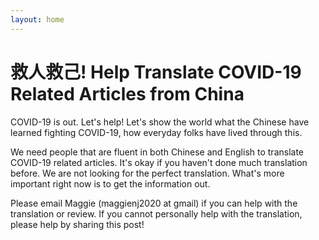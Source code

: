 ```yaml
---
layout: home
---
```

# 救人救己! Help Translate COVID-19 Related Articles from China

COVID-19 is out. Let's help! Let's show the world what the Chinese have learned fighting COVID-19, how everyday folks have lived through this.

We need people that are fluent in both Chinese and English to translate COVID-19 related articles. It's okay if you haven't done much translation before. We are not looking for the perfect translation. What's more important right now is to get the information out.

Please email Maggie (maggienj2020 at gmail) if you can help with the translation or review. If you cannot personally help with the translation, please help by sharing this post!
